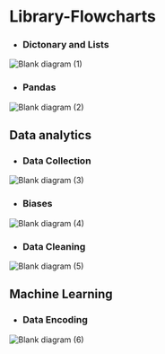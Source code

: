 # Library-Flowcharts

- ### Dictonary and Lists
![Blank diagram (1)](https://github.com/SanjaySArkasali/Library-Flowcharts/assets/121194268/c73d36b6-06ae-4bb9-a450-580b6389db29)

- ### Pandas
![Blank diagram (2)](https://github.com/SanjaySArkasali/Library-Flowcharts/assets/121194268/d4aef32d-26d3-49fa-bf23-47fd2ad67621)

## Data analytics 

- ### Data Collection
![Blank diagram (3)](https://github.com/SanjaySArkasali/Library-Flowcharts/assets/121194268/4a8f9af1-71b8-41dd-87cb-2eb74b2cd2de)

- ### Biases
![Blank diagram (4)](https://github.com/SanjaySArkasali/Library-Flowcharts/assets/121194268/1060b3ae-5c69-4d45-9c36-1b322841c773)

- ### Data Cleaning
![Blank diagram (5)](https://github.com/SanjaySArkasali/Library-Flowcharts/assets/121194268/db038327-a847-4cb8-a282-d7cfbbfced82)

## Machine Learning

- ### Data Encoding
![Blank diagram (6)](https://github.com/SanjaySArkasali/Library-Flowcharts/assets/121194268/da101641-d7c8-4fda-87db-9a0af14e891a)
